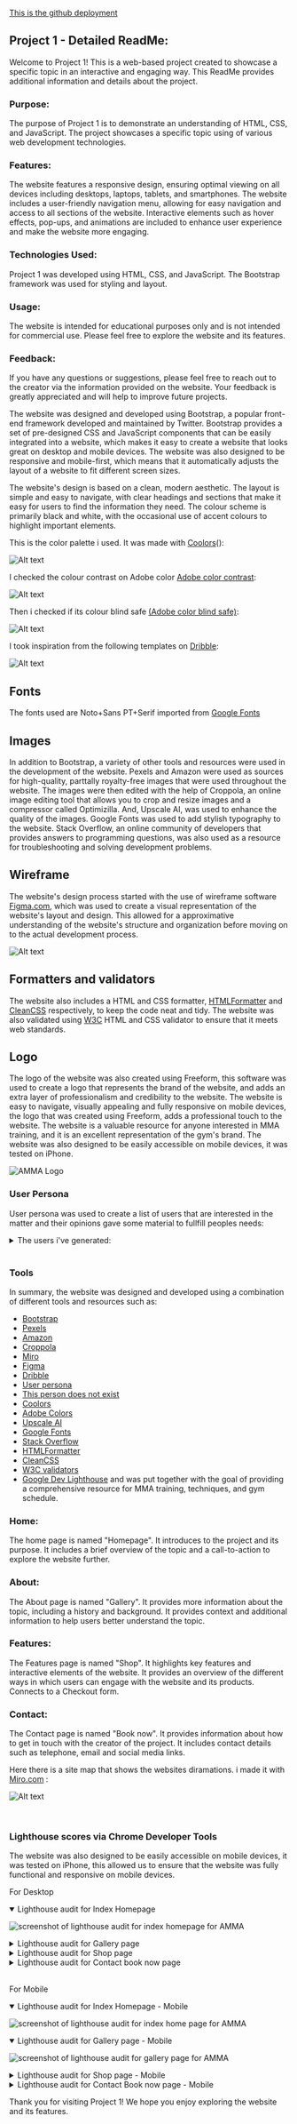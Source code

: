 <a href="https://alessiomigotti.github.io/Project-1/">This is the github deployment</a>

## **Project 1 - Detailed ReadMe:**
Welcome to Project 1! This is a web-based project created to showcase a specific topic in an interactive and engaging way. This ReadMe provides additional information and details about the project.

### **Purpose:**
The purpose of Project 1 is to demonstrate an understanding of HTML, CSS, and JavaScript.
The project showcases a specific topic using of various web development technologies.

### **Features:**
The website features a responsive design, ensuring optimal viewing on all devices including desktops, laptops, tablets, and smartphones.
The website includes a user-friendly navigation menu, allowing for easy navigation and access to all sections of the website.
Interactive elements such as hover effects, pop-ups, and animations are included to enhance user experience and make the website more engaging.

### **Technologies Used:**
Project 1 was developed using HTML, CSS, and JavaScript.
The Bootstrap framework was used for styling and layout.

### **Usage:**
The website is intended for educational purposes only and is not intended for commercial use.
Please feel free to explore the website and its features.

### **Feedback:**
If you have any questions or suggestions, please feel free to reach out to the creator via the information provided on the website.
Your feedback is greatly appreciated and will help to improve future projects.


The website was designed and developed using Bootstrap, a popular front-end framework developed and maintained by Twitter. 
Bootstrap provides a set of pre-designed CSS and JavaScript components that can be easily integrated into a website,
 which makes it easy to create a website that looks great on desktop and mobile devices. The website was also designed
  to be responsive and mobile-first, which means that it automatically adjusts the layout of a website to fit different screen sizes.

The website's design is based on a clean, modern aesthetic. The layout is simple and easy to navigate, with clear headings and
 sections that make it easy for users to find the information they need. The colour scheme is primarily black and white, with
  the occasional use of accent colours to highlight important elements.

  
  This is the color palette i used. It was made with <a href="https://coolors.co/">Coolors</a>():

  ![Alt text](/assets/images/colorpalette.webp)

  
  I checked the colour contrast on Adobe color <a href="https://color.adobe.com/create/color-contrast-analyzerhttps:/">Adobe color contrast</a>:

  ![Alt text](/assets/images/contrast.webp)

  
  Then i checked if its colour blind safe <a href="https://color.adobe.com/create/color-wheel">(Adobe color blind safe)</a>:

  ![Alt text](/assets/images/blindsafe.webp) 

   
   I took inspiration from the following templates on <a href="https://dribbble.com/bossam/collections/6249676-mma">Dribble</a>: 

   ![Alt text](/assets/images/Examples.webp)

## **Fonts**
The fonts used are Noto+Sans PT+Serif imported from <a href="https://fonts.google.com/">Google Fonts</a>

## **Images**
In addition to Bootstrap, a variety of other tools and resources were used in the development of the website. Pexels and Amazon were used as sources for high-quality, parttally royalty-free images that were used throughout the website. The images were then
  edited with the help of Croppola, an online image editing tool that allows you to crop and resize images and a compressor called Optimizilla.
   And, Upscale AI, was used to enhance the quality of the images. Google Fonts was used to add stylish typography to the website. Stack Overflow, 
  an online community of developers that provides answers to programming questions, was also used as a resource for troubleshooting 
  and solving development problems.

## **Wireframe**
The website's design process started with the use of wireframe software  <a href="https://www.figma.com/ui-design-tool/">Figma.com</a>, which was used to create a visual representation of 
the website's layout and design. This allowed for a approximative understanding of the website's structure and organization before moving on to the actual development process.

![Alt text](/assets/images/sketch.webp)  


## **Formatters and validators**
The website also includes a HTML and CSS formatter, <a href="https://htmlformatter.com/">HTMLFormatter</a> and <a href="https://www.cleancss.com/">CleanCSS</a> respectively, to keep the code neat and tidy. 
The website was also validated using <a href="https://validator.w3.org/">W3C</a> HTML and CSS validator to ensure that it meets web standards.

## **Logo**
The logo of the website was also created using Freeform, this software was used to create a logo that represents the brand of 
the website, and adds an extra layer of professionalism and credibility to the website.
The website is easy to navigate, visually appealing and fully responsive on mobile devices, the logo that was created using 
Freeform, adds a professional touch to the website. The website is a valuable resource for anyone interested in MMA training, 
and it is an excellent representation of the gym's brand.
The website was also designed to be easily accessible on mobile devices, it was tested on iPhone.

![AMMA Logo](/assets/images/logo.webp)

### **User Persona**
User persona was used to create a list of users that are interested in the matter and their opinions gave some material to fullfill peoples needs:


  

<details>
 <summary>The users i've generated:</summary>

![User persona 0 card to enrich the AMMA website](/assets/images/user-persona.webp)
  

![User persona 1 card to enrich the AMMA website](/assets/images/user-persona1.webp)

 
![User persona 2 card to enrich the AMMA website](/assets/images/user-persona2.webp)


![User persona 3 card to enrich the AMMA website](/assets/images/user-persona3.webp)


![User persona 4 card to enrich the AMMA website](/assets/images/user-persona4.webp)


![User persona 5 card to enrich the AMMA website](/assets/images/user-persona5.webp)


![User persona 6 card to enrich the AMMA website](/assets/images/user-persona6.webp)


![User persona 7 card to enrich the AMMA website](/assets/images/user-persona7.webp)


![User persona 8 card to enrich the AMMA website](/assets/images/user-persona8.webp)


![User persona 9 card to enrich the AMMA website](/assets/images/user-persona9.webp)


![User persona 10 card to enrich the AMMA website](/assets/images/user-persona10.webp)


![User persona 11 card to enrich the AMMA website](/assets/images/user-persona11.webp)


</details>  


<br>

### **Tools**

In summary, the website was designed and developed using a combination of different tools and resources such as: 
- <a href="https://www.pexels.com/">Bootstrap</a>
- <a href="https://www.pexels.com/">Pexels</a>
- <a href="https://www.amazon.co.uk/">Amazon</a>
- <a href="https://croppola.com/">Croppola</a>
- <a href="https://miro.com/">Miro</a>
- <a href="https://www.figma.com/ui-design-tool/">Figma</a>
- <a href="https://dribbble.com/bossam/collections/6249676-mma">Dribble</a>
- <a href="https://userpersona.dev/">User persona</a>
- <a href="https://thispersondoesnotexist.com/">This person does not exist</a>
- <a href="https://coolors.co/">Coolors</a>
- <a href="https://color.adobe.com/create/color-wheel">Adobe Colors</a>
- <a href="https://www.upscale.media/">Upscale AI</a>
- <a href="https://fonts.google.com/">Google Fonts</a>
- <a href="https://stackoverflow.com/">Stack Overflow</a>
- <a href="https://htmlformatter.com/">HTMLFormatter</a>
- <a href="https://www.cleancss.com/">CleanCSS</a>
- <a href="https://validator.w3.org/">W3C validators</a>
- <a href="https://developer.chrome.com/docs/lighthouse/overview/">Google Dev Lighthouse</a>
and was put together with the goal of providing a comprehensive resource for MMA training, techniques, and gym schedule.






### **Home:**
The home page is named "Homepage".
It introduces to the project and its purpose.
It includes a brief overview of the topic and a call-to-action to explore the website further.

### **About:**
The About page is named "Gallery".
It provides more information about the topic, including a history and background.
It provides context and additional information to help users better understand the topic.

### **Features:**
The Features page is named "Shop".
It highlights key features and interactive elements of the website.
It provides an overview of the different ways in which users can engage with the website and its products.
Connects to a Checkout form.

### **Contact:**
The Contact page is named "Book now".
It provides information about how to get in touch with the creator of the project.
It includes contact details such as telephone, email and social media links.

Here there is a site map that shows the websites diramations. i made it with  <a href="https://miro.com/">Miro.com</a> :

![Alt text](/assets/images/sitemap.webp)

<br>  




### **Lighthouse scores via Chrome Developer Tools**   
  The website was also designed to be easily accessible on mobile devices, it was tested on iPhone,
 this allowed us to ensure that the website was fully functional and responsive on mobile devices.

For Desktop   
<details open>
<summary>Lighthouse audit for Index Homepage</summary>  

![screenshot of lighthouse audit for index homepage for AMMA](/assets/images/)
</details> 
<details >
<summary>Lighthouse audit for Gallery page</summary>  

![screenshot of lighthouse audit for gallery page for AMMA](/assets/images/)
</details>
<details >
<summary>Lighthouse audit for Shop page</summary>  

![screenshot of lighthouse audit for shop page for AMMA](/assets/images/)
</details>  
<details >
<summary>Lighthouse audit for Contact book now page</summary>  

![screenshot of lighthouse audit for contact book now page for AMMA](/assets/images/)
</details>     

<br>
  
For Mobile   
<details open>
<summary>Lighthouse audit for Index Homepage - Mobile</summary>  

![screenshot of lighthouse audit for index home page for AMMA](/assets/images/)
</details> 
<details open>
<summary>Lighthouse audit for Gallery page - Mobile</summary>  

![screenshot of lighthouse audit for gallery page for AMMA](/assets/images/)
</details>
<details >
<summary>Lighthouse audit for Shop page - Mobile</summary>  

![screenshot of lighthouse audit for shop page for AMMA](/assets/images/)
</details>
<details >
<summary>Lighthouse audit for Contact Book now page - Mobile</summary>  

![screenshot of lighthouse audit for contact book now page for AMMA](/assets/images/)
</details>      

Thank you for visiting Project 1! We hope you enjoy exploring the website and its features.